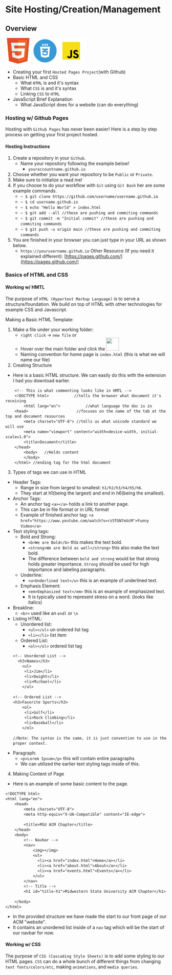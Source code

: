 # Site Hosting/Creation/Management
## Overview 
<img src="/images/html5.png" height="80" weight="80"></img>   <img src="/images/css.png" height="80" weight="80"></img>    <img src="/images/javascript.png" height="80" weight="80"></img>  

- Creating your first `Hosted Pages Project`(with Github)
- Basic HTML and CSS 
    - What `HTML` is and it's syntax 
    - What `CSS` is and it's syntax 
    - Linking `CSS` to `HTML` 
- JavaScript Brief Explanation
    - What JavaScript does for a website (can do everything)


### Hosting w/ Github Pages 

Hosting with `Github Pages` has never been easier! Here is 
a step by step process on getting your first project hosted. 
#### Hosting Instructions 
1. Create a repository in your `Github`.
    - Name your repository following the example below! 
        - `youraccountname.github.io`
2. Choose whether you want your repository to be `Public` or `Private`.
3. Make sure to initialize a read me! 
4. If you choose to do your workflow with `Git` using `Git Bash` her are some example commands. 
    - `~ $ git clone https://github.com/username/username.github.io`
    - `~ $ cd username.github.io`
    - `~ $ echo "Hello World" > index.html`
    - `~ $ git add --all //these are pushing and commiting commands`
    - `~ $ git commit -m "Initial commit" //these are pushing and commiting commands`
    - `~ $ git push -u origin main //these are pushing and commiting commands`
5. You are finished in your browser you can just type in your URL as shown below. 
    - `https://yourusername.github.io` 
Other Resource (If you need it explained different): [https://pages.github.com/](https://pages.github.com/)

### Basics of HTML and CSS

#### Working w/ HMTL
The purpose of `HTML (Hypertext Markup Language)` is to serve a structure/foundation. We build on top of HTML with other technologies for example CSS and Javascript. 

Making a Basic HTML Template: 
1. Make a file under your working folder: 
    - `right click` -> `new file`
    or 
    - Hover over the main folder and click the <img src="newfile.png" height="40" width="40">
    - Naming convention for home page is `index.html` (this is what we will name our file)
2. Creating Structure 
- Here is a basic HTML structure. We can easily do this with the extension 
I had you download earlier.

```
    <!-- This is what commenting looks like in HMTL -->
    <!DOCTYPE html>           //tells the browser what document it's receiving
        <html lang="en">           //what language the doc is in 
    <head>                     //focuses on the name of the tab at the top and document resources
        <meta charset="UTF-8"> //tells us what unicode standard we will use
        <meta name="viewport" content="width=device-width, initial-scale=1.0">
        <title>Document</title>
    </head>
        <body>   //Holds content
        </body>
    </html> //ending tag for the html document
```

3. Types of tags we can use in HTML
- Header Tags: 
    - Range in size from largest to smallest: `h1/h2/h3/h4/h5/h6`.
    - They start at h1(being the largest) and end in h6(being the smallest).
- Anchor Tags: 
    - An anchor tag `<a></a>` holds a link to another page.
     - This can be in file format or in URL format
    - Example of finished anchor tag: 
    `<a href="https://www.youtube.com/watch?v=rz5TGN7eUcM">Funny Video</a>` 
- Text styling tags: 
    - Bold and Strong: 
        - `<b>We are Bold</b>` this makes the text bold.
        - `<strong>We are Bold as well</strong>` this also make the text bold.
        - The difference between `bold and strong` would be that strong holds greater importance. `Strong` should be used for high importance and labeling paragraphs. 
    - Underline: 
        - `<u>Underlined text</u>` this is an example of underlined text. 
    - Emphasis Element: 
        - `<em>Emphasized text</em>` this is an example of emphasized text.
        - It is typically used to represent stress on a word. (looks like italics)
- Breakline: 
    - `<br>` used like an `endl` or `\n`
- Listing HTML: 
    - Unordered list: 
        - `<ul></ul>` un ordered list tag
        - `<li></li>` list item
    - Ordered List: 
        - `<ol></ol>` ordered list tag
    ```
    <!-- Unordered List -->
      <h3>Names</h3>
        <ul>
         <li>Jim</li>
         <li>Dwight</li>
         <li>Michael</li>
        </ul>

    <!-- Ordered List -->
    <h3>Favorite Sports</h3>
        <ol>
         <li>Golf</li>
         <li>Rock Climbing</li>
         <li>Baseball</li>
        </ol>
    
    //Note: The syntax is the same, it is just convention to use in the proper context. 
    ```
- Paragraph: 
    - `<p>Lorem Ipsum</p>` this will contain entire paragraphs 
    - We can utilized the earlier text styling tags inside of this.

4. Making Content of Page 
- Here is an example of some basic content to the page. 
```
<!DOCTYPE html>
<html lang="en">
    <head>
        <meta charset="UTF-8"> 
        <meta http-equiv="X-UA-Compatible" content="IE-edge">

        <title>MSU ACM Chapter</title>
    </head>
    <body> 
        <!-- Navbar -->
        <nav>
            <img></img>
            <ul>
              <li><a href="index.html">Home</a></li>
              <li><a href="about.html">About</a></li>
              <li><a href="events.html">Events</a></li>
            </ul>
        </nav>
        <!-- Title -->
        <h1 id="title-h1">Midwestern State University ACM Chapter</h1>
        
    </body>
</html>  
```
- In the provided structure we have made the start to our front page of our ACM "website". 
- It contains an unordered list inside of a `nav` tag which will be the start of our navbar for now. 



#### Working w/ CSS 
The purpose of `CSS (Cascading Style Sheets)` is to add some styling to our HTML pages. `CSS` can do a whole bunch of different things from changing `text fonts/colors/etc`, making `animations`, and `media queries`. 

